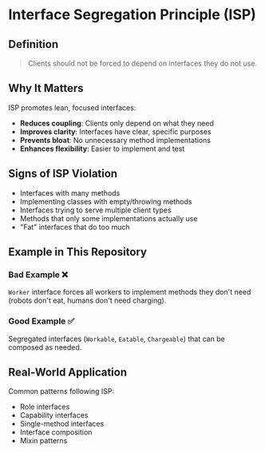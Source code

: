 # Interface Segregation Principle (ISP)

## Definition
> Clients should not be forced to depend on interfaces they do not use.

## Why It Matters

ISP promotes lean, focused interfaces:
- **Reduces coupling**: Clients only depend on what they need
- **Improves clarity**: Interfaces have clear, specific purposes
- **Prevents bloat**: No unnecessary method implementations
- **Enhances flexibility**: Easier to implement and test

## Signs of ISP Violation

- Interfaces with many methods
- Implementing classes with empty/throwing methods
- Interfaces trying to serve multiple client types
- Methods that only some implementations actually use
- "Fat" interfaces that do too much

## Example in This Repository

### Bad Example ❌
`Worker` interface forces all workers to implement methods they don't need (robots don't eat, humans don't need charging).

### Good Example ✅
Segregated interfaces (`Workable`, `Eatable`, `Chargeable`) that can be composed as needed.

## Real-World Application

Common patterns following ISP:
- Role interfaces
- Capability interfaces
- Single-method interfaces
- Interface composition
- Mixin patterns
